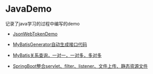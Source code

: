 # JavaDemo

记录了java学习的过程中编写的demo

 - [JsonWebTokenDemo](/JsonWebTokenDemo/JsonWebTokenDemo说明.md)
 
 - [MyBatisGenerator自动生成接口代码](/MyBatisGeneratorDemo/MyBatisGenerator使用说明.md)

 - [MyBatis关系查询，一对一，一对多，多对多](/MybatisRelationSearchDemo/Mybatis关联查询.md)
 
 - [SpringBoot整合servlet、filter、listener、文件上传、静态资源文件](/SpringBootDemo/SrpingBootDemo说明.md)
